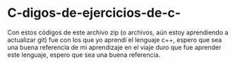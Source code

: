 # C-digos-de-ejercicios-de-c-
Con estos códigos de este archivo zip (o archivos, aún estoy aprendiendo a actualizar git) fue con los que yo aprendí el lenguaje c++, espero que sea una buena referencia de mi aprendizaje en el viaje duro que fue aprender este lenguaje, espero que sea una buena referencia.
